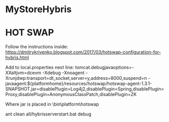 # MyStoreHybris

# HOT SWAP
Follow the instructions inside:
https://dmitrykrivenko.blogspot.com/2017/03/hotswap-configuration-for-hybris.html

Add to local.properties next line:
tomcat.debugjavaoptions=-XXaltjvm=dcevm -Xdebug -Xnoagent -Xrunjdwp:transport=dt_socket,server=y,address=8000,suspend=n -javaagent:${platformhome}/resources/hotswap/hotswap-agent-1.3.1-SNAPSHOT.jar=disablePlugin=Log4j2,disablePlugin=Spring,disablePlugin=Proxy,disablePlugin=AnonymousClassPatch,disablePlugin=ZK

Where jar is placed in \bin\platform\hotswap

ant clean all/hybrisserverstart.bat debug
